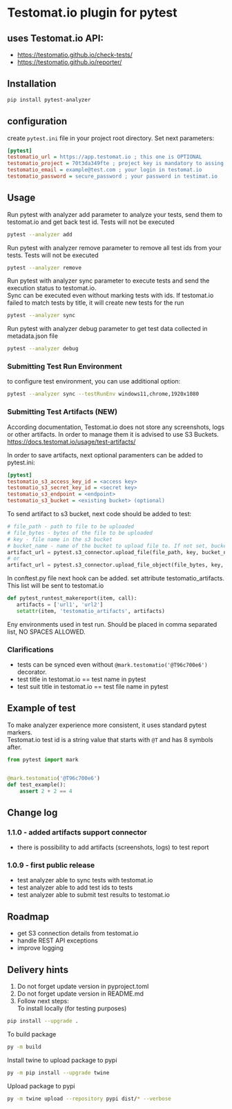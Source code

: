 # Testomat.io plugin for pytest

## uses Testomat.io API:

- https://testomatio.github.io/check-tests/
- https://testomatio.github.io/reporter/

## Installation

```bash
pip install pytest-analyzer
```

## configuration

create `pytest.ini` file in your project root directory. Set next parameters:

```ini
[pytest]
testomatio_url = https://app.testomat.io ; this one is OPTIONAL
testomatio_project = 70t3da349fte ; project key is mandatory to assing tests to particular project
testomatio_email = example@test.com ; your login in testomat.io
testomatio_password = secure_password ; your password in testimat.io
```

## Usage

Run pytest with analyzer add parameter to analyze your tests, send them to testomat.io and get back test id. Tests will
not be executed

```bash
pytest --analyzer add
```

Run pytest with analyzer remove parameter to remove all test ids from your tests. Tests will not be executed

```bash
pytest --analyzer remove
```

Run pytest with analyzer sync parameter to execute tests and send the execution status to testomat.io.  
Sync can be executed even without marking tests with ids. If testomat.io failed to match tests by title, it will create
new tests for the run

```bash
pytest --analyzer sync
```

Run pytest with analyzer debug parameter to get test data collected in metadata.json file

```bash
pytest --analyzer debug
```

### Submitting Test Run Environment 

to configure test environment, you can use additional option:

```bash
pytest --analyzer sync --testRunEnv windows11,chrome,1920x1080
```

### Submitting Test Artifacts (NEW)
According documentation, Testomat.io does not store any screenshots, 
logs or other artifacts. In order to manage them it is advised to use S3 Buckets. 
https://docs.testomat.io/usage/test-artifacts/  

In order to save artifacts, next optional paramenters can be added to pytest.ini:
```ini
[pytest]
testomatio_s3_access_key_id = <access key>
testomatio_s3_secret_key_id = <secret key>
testomatio_s3_endpoint = <endpoint>
testomatio_s3_bucket = <existing bucket> (optional)
```
To send artifact to s3 bucket, next code should be added to test:
```python
# file_path - path to file to be uploaded
# file_bytes - bytes of the file to be uploaded
# key - file name in the s3 bucket
# bucket_name - name of the bucket to upload file to. If not set, bucket name from pytest.ini will be used, if set, overrides bucket name from pytest.ini
artifact_url = pytest.s3_connector.upload_file(file_path, key, bucket_name)
# or
artifact_url = pytest.s3_connector.upload_file_object(file_bytes, key, bucket_name)
```
In conftest.py file next hook can be added. set attribute testomatio_artifacts. This list will be sent to testomat.io
```python
def pytest_runtest_makereport(item, call):
   artifacts = ['url1', 'url2']
   setattr(item, 'testomatio_artifacts', artifacts)
```

Eny environments used in test run. Should be placed in comma separated list, NO SPACES ALLOWED.

### Clarifications

- tests can be synced even without `@mark.testomatio('@T96c700e6')` decorator.
- test title in testomat.io == test name in pytest
- test suit title in testomat.io == test file name in pytest

## Example of test

To make analyzer experience more consistent, it uses standard pytest markers.  
Testomat.io test id is a string value that starts with `@T` and has 8 symbols after.

```python
from pytest import mark


@mark.testomatio('@T96c700e6')
def test_example():
    assert 2 + 2 == 4
```

## Change log

### 1.1.0 - added artifacts support connector

- there is possibility to add artifacts (screenshots, logs) to test report

### 1.0.9 - first public release

- test analyzer able to sync tests with testomat.io
- test analyzer able to add test ids to tests
- test analyzer able to submit test results to testomat.io

## Roadmap

- get S3 connection details from testomat.io
- handle REST API exceptions
- improve logging

## Delivery hints

1. Do not forget update version in pyproject.toml
2. Do not forget update version in README.md
3. Follow next steps:  
   To install locally (for testing purposes)

```bash
pip install --upgrade .
```

To build package

```bash
py -m build
```

Install twine to upload package to pypi

```bash
py -m pip install --upgrade twine
```

Upload package to pypi

```bash
py -m twine upload --repository pypi dist/* --verbose
```